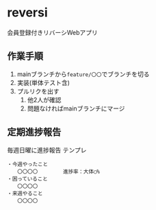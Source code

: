 # reversi
会員登録付きリバーシWebアプリ
## 作業手順

1. mainブランチから`feature/〇〇`でブランチを切る
2. 実装(単体テスト含)
3. プルリクを出す
   1. 他2人が確認
   2. 問題なければmainブランチにマージ
  
## 定期進捗報告
毎週日曜に進捗報告
テンプレ
```
・今週やったこと
　　〇〇〇〇　　　　　進捗率：大体◯%
・困っていること
　　〇〇〇〇
・来週やること
　　〇〇〇〇
```
